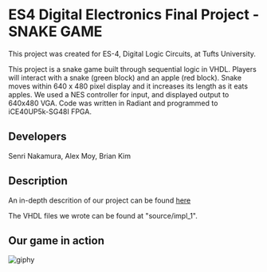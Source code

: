 # ES4 Digital Electronics Final Project - SNAKE GAME

This project was created for ES-4, Digital Logic Circuits, at Tufts University.

This project is a snake game built through sequential logic in VHDL. Players will interact with a snake (green block) and an apple (red block). Snake moves within 640 x 480 pixel display and it increases its length as it eats apples. We used a NES controller for input, and displayed output to 640x480 VGA. Code was written in Radiant and programmed to iCE40UP5k-SG48I FPGA.

## Developers

Senri Nakamura, Alex Moy, Brian Kim 

## Description

An in-depth descrition of our project can be found [here](https://docs.google.com/document/d/1tGJXxAIe7DB0zEWWp9hQkyYR_vrtW_NUy16Rq0TAr5E/edit?usp=sharing) 

The VHDL files we wrote can be found at "source/impl_1". 


## Our game in action

![giphy](https://github.com/SenriNakamura/FPGA_snake_game/assets/112661390/937b6a59-5b7e-4394-9746-0bbe2dc1ff62)
